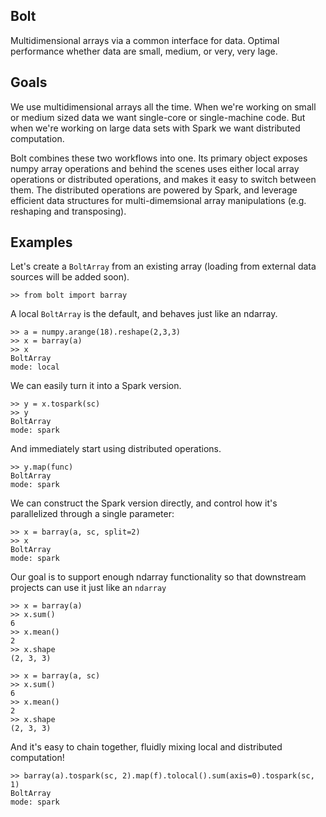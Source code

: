 Bolt
----
Multidimensional arrays via a common interface for data.
Optimal performance whether data are small, medium, or very, very lage.

Goals
-----
We use multidimensional arrays all the time. When we're working on small or medium sized data we want single-core or single-machine code. But when we're working on large data sets with Spark we want distributed computation.

Bolt combines these two workflows into one. Its primary object exposes numpy array operations and behind the scenes uses either local array operations or distributed operations, and makes it easy to switch between them. The distributed operations are powered by Spark, and leverage efficient data structures for multi-dimemsional array manipulations (e.g. reshaping and transposing).

Examples
--------

Let's create a `BoltArray` from an existing array (loading from external data sources will be added soon).

```
>> from bolt import barray
```

A local `BoltArray` is the default, and behaves just like an ndarray.
```
>> a = numpy.arange(18).reshape(2,3,3)
>> x = barray(a)
>> x
BoltArray
mode: local
```
We can easily turn it into a Spark version.
```
>> y = x.tospark(sc)
>> y
BoltArray
mode: spark
```
And immediately start using distributed operations.
```
>> y.map(func)
BoltArray
mode: spark
```
We can construct the Spark version directly, and control how it's parallelized through a single parameter:
```
>> x = barray(a, sc, split=2)
>> x
BoltArray
mode: spark
```
Our goal is to support enough ndarray functionality so that downstream projects can use it just like an `ndarray`
```
>> x = barray(a)
>> x.sum()
6
>> x.mean()
2
>> x.shape
(2, 3, 3)

>> x = barray(a, sc)
>> x.sum()
6
>> x.mean()
2
>> x.shape
(2, 3, 3)
```

And it's easy to chain together, fluidly mixing local and distributed computation!
```
>> barray(a).tospark(sc, 2).map(f).tolocal().sum(axis=0).tospark(sc, 1)
BoltArray
mode: spark
```
